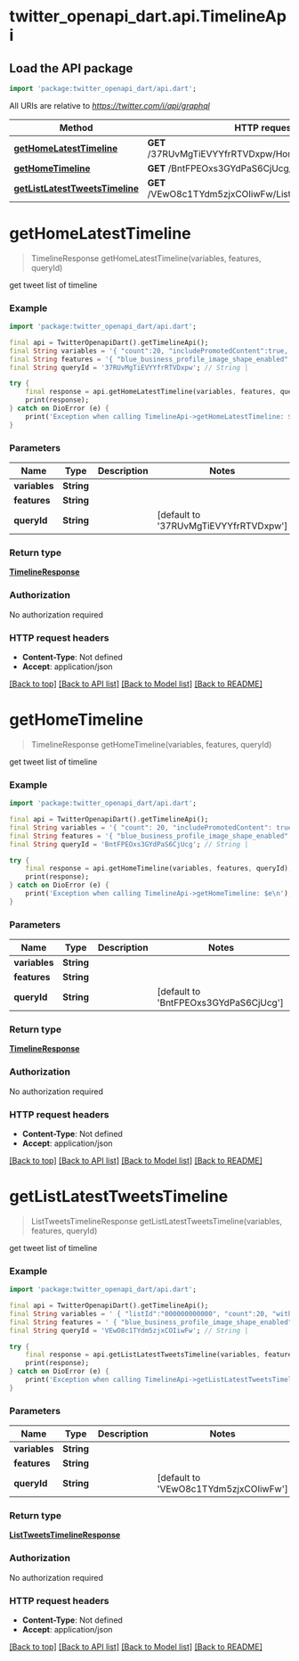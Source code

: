 # twitter_openapi_dart.api.TimelineApi

## Load the API package
```dart
import 'package:twitter_openapi_dart/api.dart';
```

All URIs are relative to *https://twitter.com/i/api/graphql*

Method | HTTP request | Description
------------- | ------------- | -------------
[**getHomeLatestTimeline**](TimelineApi.md#gethomelatesttimeline) | **GET** /37RUvMgTiEVYYfrRTVDxpw/HomeLatestTimeline | 
[**getHomeTimeline**](TimelineApi.md#gethometimeline) | **GET** /BntFPEOxs3GYdPaS6CjUcg/HomeTimeline | 
[**getListLatestTweetsTimeline**](TimelineApi.md#getlistlatesttweetstimeline) | **GET** /VEwO8c1TYdm5zjxCOIiwFw/ListLatestTweetsTimeline | 


# **getHomeLatestTimeline**
> TimelineResponse getHomeLatestTimeline(variables, features, queryId)



get tweet list of timeline

### Example
```dart
import 'package:twitter_openapi_dart/api.dart';

final api = TwitterOpenapiDart().getTimelineApi();
final String variables = '{ "count":20, "includePromotedContent":true, "latestControlAvailable":true, "requestContext":"launch", "withDownvotePerspective":false }'; // String | 
final String features = '{ "blue_business_profile_image_shape_enabled":true, "responsive_web_graphql_exclude_directive_enabled":true, "verified_phone_label_enabled":false, "responsive_web_graphql_timeline_navigation_enabled":true, "responsive_web_graphql_skip_user_profile_image_extensions_enabled":false, "tweetypie_unmention_optimization_enabled":true, "vibe_api_enabled":true, "responsive_web_edit_tweet_api_enabled":true, "graphql_is_translatable_rweb_tweet_is_translatable_enabled":true, "view_counts_everywhere_api_enabled":true, "longform_notetweets_consumption_enabled":true, "tweet_awards_web_tipping_enabled":false, "freedom_of_speech_not_reach_fetch_enabled":false, "standardized_nudges_misinfo":true, "tweet_with_visibility_results_prefer_gql_limited_actions_policy_enabled":false, "interactive_text_enabled":true, "responsive_web_text_conversations_enabled":false, "longform_notetweets_rich_text_read_enabled":true, "responsive_web_enhance_cards_enabled":false }'; // String | 
final String queryId = '37RUvMgTiEVYYfrRTVDxpw'; // String | 

try {
    final response = api.getHomeLatestTimeline(variables, features, queryId);
    print(response);
} catch on DioError (e) {
    print('Exception when calling TimelineApi->getHomeLatestTimeline: $e\n');
}
```

### Parameters

Name | Type | Description  | Notes
------------- | ------------- | ------------- | -------------
 **variables** | **String**|  | 
 **features** | **String**|  | 
 **queryId** | **String**|  | [default to '37RUvMgTiEVYYfrRTVDxpw']

### Return type

[**TimelineResponse**](TimelineResponse.md)

### Authorization

No authorization required

### HTTP request headers

 - **Content-Type**: Not defined
 - **Accept**: application/json

[[Back to top]](#) [[Back to API list]](../README.md#documentation-for-api-endpoints) [[Back to Model list]](../README.md#documentation-for-models) [[Back to README]](../README.md)

# **getHomeTimeline**
> TimelineResponse getHomeTimeline(variables, features, queryId)



get tweet list of timeline

### Example
```dart
import 'package:twitter_openapi_dart/api.dart';

final api = TwitterOpenapiDart().getTimelineApi();
final String variables = '{ "count": 20, "includePromotedContent": true, "latestControlAvailable": true, "requestContext": "launch", "withCommunity": true, "withDownvotePerspective": false, "withReactionsMetadata": false, "withReactionsPerspective": false }'; // String | 
final String features = '{ "blue_business_profile_image_shape_enabled": true, "responsive_web_graphql_exclude_directive_enabled": true, "verified_phone_label_enabled": false, "responsive_web_graphql_timeline_navigation_enabled": true, "responsive_web_graphql_skip_user_profile_image_extensions_enabled": false, "tweetypie_unmention_optimization_enabled": true, "vibe_api_enabled": true, "responsive_web_edit_tweet_api_enabled": true, "graphql_is_translatable_rweb_tweet_is_translatable_enabled": true, "view_counts_everywhere_api_enabled": true, "longform_notetweets_consumption_enabled": true, "tweet_awards_web_tipping_enabled": false, "freedom_of_speech_not_reach_fetch_enabled": false, "standardized_nudges_misinfo": true, "tweet_with_visibility_results_prefer_gql_limited_actions_policy_enabled": false, "interactive_text_enabled": true, "responsive_web_text_conversations_enabled": false, "longform_notetweets_richtext_consumption_enabled": true, "responsive_web_enhance_cards_enabled": false }'; // String | 
final String queryId = 'BntFPEOxs3GYdPaS6CjUcg'; // String | 

try {
    final response = api.getHomeTimeline(variables, features, queryId);
    print(response);
} catch on DioError (e) {
    print('Exception when calling TimelineApi->getHomeTimeline: $e\n');
}
```

### Parameters

Name | Type | Description  | Notes
------------- | ------------- | ------------- | -------------
 **variables** | **String**|  | 
 **features** | **String**|  | 
 **queryId** | **String**|  | [default to 'BntFPEOxs3GYdPaS6CjUcg']

### Return type

[**TimelineResponse**](TimelineResponse.md)

### Authorization

No authorization required

### HTTP request headers

 - **Content-Type**: Not defined
 - **Accept**: application/json

[[Back to top]](#) [[Back to API list]](../README.md#documentation-for-api-endpoints) [[Back to Model list]](../README.md#documentation-for-models) [[Back to README]](../README.md)

# **getListLatestTweetsTimeline**
> ListTweetsTimelineResponse getListLatestTweetsTimeline(variables, features, queryId)



get tweet list of timeline

### Example
```dart
import 'package:twitter_openapi_dart/api.dart';

final api = TwitterOpenapiDart().getTimelineApi();
final String variables = ' { "listId":"000000000000", "count":20, "withDownvotePerspective":false }'; // String | 
final String features = ' { "blue_business_profile_image_shape_enabled": true, "responsive_web_graphql_exclude_directive_enabled": true, "verified_phone_label_enabled": false, "responsive_web_graphql_timeline_navigation_enabled": true, "responsive_web_graphql_skip_user_profile_image_extensions_enabled": false, "tweetypie_unmention_optimization_enabled": true, "vibe_api_enabled": true, "responsive_web_edit_tweet_api_enabled": true, "graphql_is_translatable_rweb_tweet_is_translatable_enabled": true, "view_counts_everywhere_api_enabled": true, "longform_notetweets_consumption_enabled": true, "tweet_awards_web_tipping_enabled": false, "freedom_of_speech_not_reach_fetch_enabled": false, "standardized_nudges_misinfo": true, "tweet_with_visibility_results_prefer_gql_limited_actions_policy_enabled": false, "interactive_text_enabled": true, "responsive_web_text_conversations_enabled": false, "longform_notetweets_rich_text_read_enabled": true, "responsive_web_enhance_cards_enabled": false, }'; // String | 
final String queryId = 'VEwO8c1TYdm5zjxCOIiwFw'; // String | 

try {
    final response = api.getListLatestTweetsTimeline(variables, features, queryId);
    print(response);
} catch on DioError (e) {
    print('Exception when calling TimelineApi->getListLatestTweetsTimeline: $e\n');
}
```

### Parameters

Name | Type | Description  | Notes
------------- | ------------- | ------------- | -------------
 **variables** | **String**|  | 
 **features** | **String**|  | 
 **queryId** | **String**|  | [default to 'VEwO8c1TYdm5zjxCOIiwFw']

### Return type

[**ListTweetsTimelineResponse**](ListTweetsTimelineResponse.md)

### Authorization

No authorization required

### HTTP request headers

 - **Content-Type**: Not defined
 - **Accept**: application/json

[[Back to top]](#) [[Back to API list]](../README.md#documentation-for-api-endpoints) [[Back to Model list]](../README.md#documentation-for-models) [[Back to README]](../README.md)

